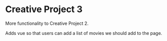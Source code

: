# Creative Project 3

More functionality to Creative Project 2.

Adds vue so that users can add a list of movies we should add to the page.
